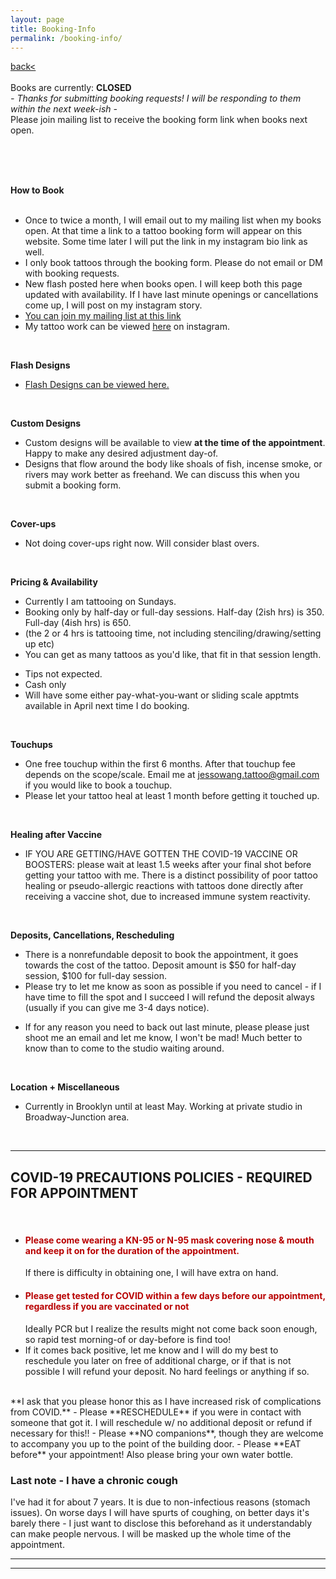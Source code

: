 ```yaml
---
layout: page
title: Booking-Info
permalink: /booking-info/
---
```

<a href="/">back< </a>  
<br>
Books are currently: **CLOSED**  
*- Thanks for submitting booking requests! I will be responding to them within the next week-ish -*  
Please join mailing list to receive the booking form link when books next open.  
<!-- <br>
---  
**Booking Form links at bottom of page.  
Please read info below before submitting a booking form, thank you!**  
--- -->
<br>
<br>
<br>

**How to Book**  
<br>
- Once to twice a month, I will email out to my mailing list when my books open. At that time a link to a tattoo booking form will appear on this website. Some time later I will put the link in my instagram bio link as well.  
- I only book tattoos through the booking form. Please do not email or DM with booking requests.  
- New flash posted here when books open. I will keep both this page updated with availability. If I have last minute openings or cancellations come up, I will post on my instagram story.    
- [You can join my mailing list at this link](o)  
- My tattoo work can be viewed [here](https://instagram.com/molymoli_) on instagram.  
<br>

**Flash Designs**  
<!-- - [Flash Designs can be viewed here.](https://frogsfrogs.github.io/flash-designs)    -->
- [Flash Designs can be viewed here.](https://frogsfrogs.github.io/flash-book)  
<!-- - Flash Designs will be posted here when books open. -->
<!-- - Please read <a href="/red-seal">this note</a> before requesting any flash design marked with a red seal stamp.   -->
<br>

**Custom Designs**  
- Custom designs will be available to view **at the time of the appointment**. Happy to make any desired adjustment day-of.  
- Designs that flow around the body like shoals of fish, incense smoke, or rivers may work better as freehand. We can discuss this when you submit a booking form.  
<br>

<!-- **Color Tests**  
- Color tests available free of charge (after a project is accepted and you intend to get the tattoo that booking period but before you put down a deposit). Color tests are not required.  
<br> -->
<!-- Complexion  
- I tattoo all complexions.  
- I fully trust that people know best what they want on their own bodies.  
<br> -->

<!-- **Consultation**  
- Everything happens over email until the appointment.  
<br> -->

**Cover-ups**  
<!-- - I usually do not do cover-ups, but occasionally I will take on this kind of project. Usually the design has to be a lot bigger than the old one to be effective. -->  
- Not doing cover-ups right now. Will consider blast overs.  
<!-- - Adding onto / 'evolving' an old tattoo I usually also do not do.  -->   
<br>

**Pricing & Availability**  

<!-- - I will send you the price quote in my email response to your booking request. Usually it is flat rate, sometimes hourly or day rate if it is a big project. For more expensive projects I often send a sliding scale quote. If you are uncertain about sliding scale pricing <a href="/sliding-scale">please see this note about it</a>.  
- If it is out of budget, let me know I will send you a sliding scale pricing.    
- Current rates will be listed in the booking form. My rate honestly goes up and down a bit, depending on my work situation in a particular month.  
- My appointment minimum is $150.   -->
<!-- - I will send you the price quote in my email response to your booking request. Usually it is flat rate, sometimes hourly or session rate if it is a big project.   -->
- Currently I am tattooing on Sundays.  
- Booking only by half-day or full-day sessions. Half-day (2ish hrs) is 350. Full-day (4ish hrs) is 650.  
- (the 2 or 4 hrs is tattooing time, not including stenciling/drawing/setting up etc)  
- You can get as many tattoos as you'd like, that fit in that session length.  
<!-- - For a rough idea, my appointment minimum is 150, so simplest designs are around 150, small-medium blackwork only designs 200-300, small-med color/bw shading 250-400, medium-larger full bw shading/color 400-800. My prices have gone up because I've developed a ton of joint issues by tattooing too much and too intensely the last few years so I have increased my rates so that I can work a manageable amount instead of quitting all together. I'm really sorry that this will likely price out some people I might've been able to work with otherwise, I hope to return to sliding scale in the future when I am settled down in one place again.   -->
- Tips not expected.  
- Cash only  
- Will have some either pay-what-you-want or sliding scale apptmts available in April next time I do booking.  
<br>

**Touchups**  
- One free touchup within the first 6 months. After that touchup fee depends on the scope/scale. Email me at jessowang.tattoo@gmail.com if you would like to book a touchup.  
- Please let your tattoo heal at least 1 month before getting it touched up.  
<br>

**Healing after Vaccine**  
- IF YOU ARE GETTING/HAVE GOTTEN THE COVID-19 VACCINE OR BOOSTERS: please wait at least 1.5 weeks after your final shot before getting your tattoo with me. There is a distinct possibility of poor tattoo healing or pseudo-allergic reactions with tattoos done directly after receiving a vaccine shot, due to increased immune system reactivity.  
<br>

**Deposits, Cancellations, Rescheduling**  
- There is a nonrefundable deposit to book the appointment, it goes towards the cost of the tattoo. Deposit amount is $50 for half-day session, $100 for full-day session.  
- Please try to let me know as soon as possible if you need to cancel - if I have time to fill the spot and I succeed I will refund the deposit always (usually if you can give me 3-4 days notice).  
<!-- - **As I am currently traveling, it is difficult to accommodate reschedules at this time (though I will try).** -->
- If for any reason you need to back out last minute, please please just shoot me an email and let me know, I won't be mad! Much better to know than to come to the studio waiting around.  
<br>

**Location + Miscellaneous**  
- Currently in Brooklyn until at least May. Working at private studio in Broadway-Junction area.  
<br>

---
## COVID-19 PRECAUTIONS POLICIES - REQUIRED FOR APPOINTMENT  
<br>

- <h4 style="color: #B80000;">Please come wearing a KN-95 or N-95 mask covering nose & mouth and keep it on for the duration of the appointment.</h4> If there is difficulty in obtaining one, I will have extra on hand.  
- <h4 style="color: #B80000;">Please get tested for COVID within a few days before our appointment, regardless if you are vaccinated or not</h4> Ideally PCR but I realize the results might not come back soon enough, so rapid test morning-of or day-before is find too!  
- If it comes back positive, let me know and I will do my best to reschedule you later on free of additional charge, or if that is not possible I will refund your deposit. No hard feelings or anything if so.  
<br>
**I ask that you please honor this as I have increased risk of complications from COVID.**  
- Please **RESCHEDULE** if you were in contact with someone that got it. I will reschedule w/ no additional deposit or refund if necessary for this!!  
- Please **NO companions**, though they are welcome to accompany you up to the point of the building door.  
- Please **EAT before** your appointment! Also please bring your own water bottle.  

### Last note -  I have a chronic cough  
I've had it for about 7 years. It is due to non-infectious reasons (stomach issues). On worse days I will have spurts of coughing, on better days it's barely there - I just want to disclose this beforehand as it understandably can make people nervous. I will be masked up the whole time of the appointment.   

---
<!-- 
># [FLASH DESIGN Booking Form Link](https://form.jotform.com/212941513054246)  
># [CUSTOM DESIGN Booking Form Link](https://form.jotform.com/213116766264254)  
 -->
---